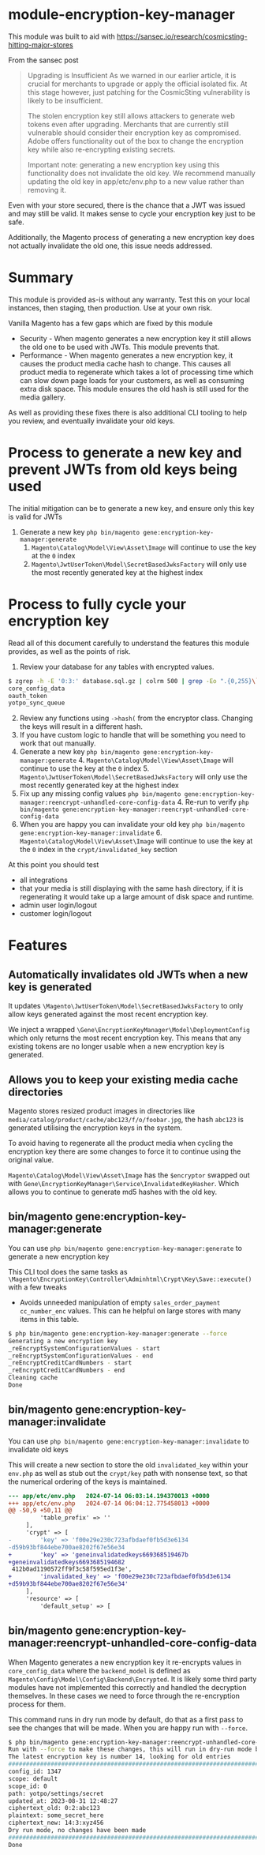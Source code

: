 # module-encryption-key-manager

This module was built to aid with https://sansec.io/research/cosmicsting-hitting-major-stores

From the sansec post
> Upgrading is Insufficient
> As we warned in our earlier article, it is crucial for merchants to upgrade or apply the official isolated fix. At this stage however, just patching for the CosmicSting vulnerability is likely to be insufficient.
>
>The stolen encryption key still allows attackers to generate web tokens even after upgrading. Merchants that are currently still vulnerable should consider their encryption key as compromised. Adobe offers functionality out of the box to change the encryption key while also re-encrypting existing secrets.
>
>Important note: generating a new encryption key using this functionality does not invalidate the old key. We recommend manually updating the old key in app/etc/env.php to a new value rather than removing it.

Even with your store secured, there is the chance that a JWT was issued and may still be valid. It makes sense to cycle your encryption key just to be safe.

Additionally, the Magento process of generating a new encryption key does not actually invalidate the old one, this issue needs addressed.

# Summary

This module is provided as-is without any warranty. Test this on your local instances, then staging, then production. Use at your own risk.

Vanilla Magento has a few gaps which are fixed by this module
- Security - When magento generates a new encryption key it still allows the old one to be used with JWTs. This module prevents that.
- Performance -  When magento generates a new encryption key, it causes the product media cache hash to change. This causes all product media to regenerate which takes a lot of processing time which can slow down page loads for your customers, as well as consuming extra disk space. This module ensures the old hash is still used for the media gallery.   

As well as providing these fixes there is also additional CLI tooling to help you review, and eventually invalidate your old keys.

# Process to generate a new key and prevent JWTs from old keys being used

The initial mitigation can be to generate a new key, and ensure only this key is valid for JWTs

1. Generate a new key `php bin/magento gene:encryption-key-manager:generate`
   1. `Magento\Catalog\Model\View\Asset\Image` will continue to use the key at the `0` index
   1. `Magento\JwtUserToken\Model\SecretBasedJwksFactory` will only use the most recently generated key at the highest index

# Process to fully cycle your encryption key

Read all of this document carefully to understand the features this module provides, as well as the points of risk.

1. Review your database for any tables with encrypted values. 
```bash
$ zgrep -h -E '0:3:' database.sql.gz | colrm 500 | grep -Eo ".{0,255}\` VALUES" | uniq | sed -e 's/INSERT.INTO..//' -e 's/..VALUES//'
core_config_data
oauth_token
yotpo_sync_queue
```
2. Review any functions using `->hash(` from the encryptor class. Changing the keys will result in a different hash.
3. If you have custom logic to handle that will be something you need to work that out manually.
3. Generate a new key `php bin/magento gene:encryption-key-manager:generate`
   4. `Magento\Catalog\Model\View\Asset\Image` will continue to use the key at the `0` index
   5. `Magento\JwtUserToken\Model\SecretBasedJwksFactory` will only use the most recently generated key at the highest index
4. Fix up any missing config values `php bin/magento gene:encryption-key-manager:reencrypt-unhandled-core-config-data`
    4. Re-run to verify `php bin/magento gene:encryption-key-manager:reencrypt-unhandled-core-config-data`
5. When you are happy you can invalidate your old key `php bin/magento gene:encryption-key-manager:invalidate`
   6. `Magento\Catalog\Model\View\Asset\Image` will continue to use the key at the `0` index in the `crypt/invalidated_key` section

At this point you should test
- all integrations
- that your media is still displaying with the same hash directory, if it is regenerating it would take up a large amount of disk space and runtime.
- admin user login/logout 
- customer login/logout

# Features

## Automatically invalidates old JWTs when a new key is generated

It updates `\Magento\JwtUserToken\Model\SecretBasedJwksFactory` to only allow keys generated against the most recent encryption key.

We inject a wrapped `\Gene\EncryptionKeyManager\Model\DeploymentConfig` which only returns the most recent encryption key. This means that any existing tokens are no longer usable when a new encryption key is generated.

## Allows you to keep your existing media cache directories

Magento stores resized product images in directories like `media/catalog/product/cache/abc123/f/o/foobar.jpg`, the hash `abc123` is generated utilising the encryption keys in the system.

To avoid having to regenerate all the product media when cycling the encryption key there are some changes to force it to continue using the original value.

`Magento\Catalog\Model\View\Asset\Image` has the `$encryptor` swapped out with `Gene\EncryptionKeyManager\Service\InvalidatedKeyHasher`. Which allows you to continue to generate md5 hashes with the old key.

## bin/magento gene:encryption-key-manager:generate

You can use `php bin/magento gene:encryption-key-manager:generate` to generate a new encryption key

This CLI tool does the same tasks as `\Magento\EncryptionKey\Controller\Adminhtml\Crypt\Key\Save::execute()` with a few tweaks
- Avoids unneeded manipulation of empty `sales_order_payment` `cc_number_enc` values. This can he helpful on large stores with many items in this table.

```bash
$ php bin/magento gene:encryption-key-manager:generate --force
Generating a new encryption key
_reEncryptSystemConfigurationValues - start
_reEncryptSystemConfigurationValues - end
_reEncryptCreditCardNumbers - start
_reEncryptCreditCardNumbers - end
Cleaning cache
Done
```

## bin/magento gene:encryption-key-manager:invalidate

You can use `php bin/magento gene:encryption-key-manager:invalidate` to invalidate old keys

This will create a new section to store the old `invalidated_key` within your `env.php` as well as stub out the `crypt/key` path with nonsense text, so that the numerical ordering of the keys is maintained.

```diff
--- app/etc/env.php   2024-07-14 06:03:14.194370013 +0000
+++ app/etc/env.php   2024-07-14 06:04:12.775458013 +0000
@@ -50,9 +50,11 @@
         'table_prefix' => ''
     ],
     'crypt' => [
-        'key' => 'f00e29e230c723afbdaef0fb5d3e6134
-d59b93bf844ebe700ae8202f67e56e34
+        'key' => 'geneinvalidatedkeys669368519467b
+geneinvalidatedkeys6693685194682
 412b0ad1190572ff9f3c58f595ed1f3e',
+        'invalidated_key' => 'f00e29e230c723afbdaef0fb5d3e6134
+d59b93bf844ebe700ae8202f67e56e34'
     ],
     'resource' => [
         'default_setup' => [

```

## bin/magento gene:encryption-key-manager:reencrypt-unhandled-core-config-data

When Magento generates a new encryption key it re-encrypts values in `core_config_data` where the `backend_model` is defined as `Magento\Config\Model\Config\Backend\Encrypted`. It is likely some third party modules have not implemented this correctly and handled the decryption themselves. In these cases we need to force through the re-encryption process for them.

This command runs in dry run mode by default, do that as a first pass to see the changes that will be made. When you are happy run with `--force`.

```bash
$ php bin/magento gene:encryption-key-manager:reencrypt-unhandled-core-config-data
Run with --force to make these changes, this will run in dry-run mode by default
The latest encryption key is number 14, looking for old entries
################################################################################
config_id: 1347
scope: default
scope_id: 0
path: yotpo/settings/secret
updated_at: 2023-08-31 12:48:27
ciphertext_old: 0:2:abc123
plaintext: some_secret_here
ciphertext_new: 14:3:xyz456
Dry run mode, no changes have been made
################################################################################
Done
```

